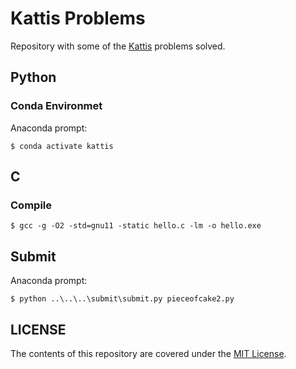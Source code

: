 # Kattis Problems

Repository with some of the [Kattis](https://open.kattis.com) problems solved.

## Python

### Conda Environmet

Anaconda prompt:

```
$ conda activate kattis
```

## C

### Compile

```
$ gcc -g -O2 -std=gnu11 -static hello.c -lm -o hello.exe
```

## Submit

Anaconda prompt:

```
$ python ..\..\..\submit\submit.py pieceofcake2.py
```

## LICENSE

The contents of this repository are covered under the [MIT License](LICENSE).
